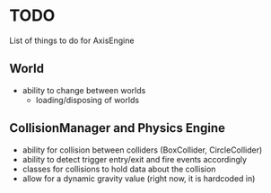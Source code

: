 # TODO 
List of things to do for AxisEngine

## World
* ability to change between worlds 
  * loading/disposing of worlds

## CollisionManager and Physics Engine
* ability for collision between colliders (BoxCollider, CircleCollider) 
* ability to detect trigger entry/exit and fire events accordingly
* classes for collisions to hold data about the collision
* allow for a dynamic gravity value (right now, it is hardcoded in)
